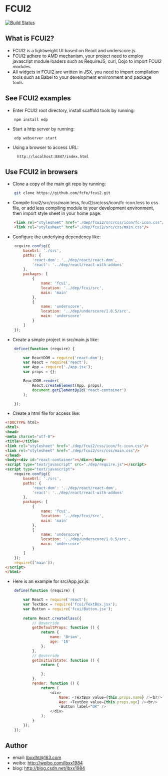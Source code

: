 # FCUI2
[![Build Status](https://travis-ci.org/fcfe/fcui2.svg?branch=master)](https://travis-ci.org/fcfe/fcui2)

## What is FCUI2?

* FCUI2 is a lightweight UI based on React and underscore.js.
* FCUI2 adhere to AMD mechanism, your project need to employ javascript module loaders such as RequireJS, curl, Dojo to import FCUI2 modules.
* All widgets in FCUI2 are written in JSX, you need to import compilation tools such as Babel to your development environment and package tools.

## See FCUI2 examples

* Enter FCUI2 root directory, install scaffold tools by running: 
```
    npm install edp
```

* Start a http server by running:
```
    edp webserver start
```

* Using a browser to access URL:

        http://localhost:8847/index.html


## Use FCUI2 in browsers

* Clone a copy of the main git repo by running:
```bash
    git clone https://github.com/fcfe/fcui2.git
```

* Compile fcui2/src/css/main.less, fcui2/src/css/icon/fc-icon.less to css file, or add less compiling module to your development environment, then import style sheet in your home page:
```html
    <link rel="stylesheet" href="./dep/fcui2/src/css/icon/fc-icon.css"/>
    <link rel="stylesheet" href="./dep/fcui2/src/css/main.css"/>
```

* Configure the underlying dependency like:
```javascript
    require.config({
        baseUrl: './src',
        paths: {
            'react-dom': '../dep/react/react-dom',
            'react': '../dep/react/react-with-addons'
        },
        packages: [
            {
                name: 'fcui',
                location: '../dep/fcui/src',
                main: 'main'
            },
            {
                name: 'underscore',
                location: '../dep/underscore/1.8.5/src',
                main: 'underscore'
            }
        ]
    });
```

* Create a simple project in src/main.js like:
```javascript
    define(function (require) {

        var ReactDOM = require('react-dom');
        var React = require('react');
        var App = require('./app.jsx');
        var props = {};

        ReactDOM.render(
            React.createElement(App, props),
            document.getElementById('react-container')
        );

    });
```

* Create a html file for access like:
```html
<!DOCTYPE html>
<html>
<head>
<meta charset="utf-8">
<title></title>
<link rel="stylesheet" href="./dep/fcui2/css/icon/fc-icon.css"/>
<link rel="stylesheet" href="./dep/fcui2/src/css/main.css"/>
</head>
<body><div id="react-container"></div></body>
<script type="text/javascript" src="./dep/require.js"></script>
<script type="text/javascript">
    require.config({
        baseUrl: './src',
        paths: {
            'react-dom': '../dep/react/react-dom',
            'react': '../dep/react/react-with-addons'
        },
        packages: [
            {
                name: 'fcui',
                location: '../dep/fcui/src',
                main: 'main'
            },
            {
                name: 'underscore',
                location: '../dep/underscore/1.8.5/src',
                main: 'underscore'
            }
        ]
    });
    require(['main']);
</script>
</html>
```
* Here is an example for src/App.jsx.js:
```javascript
    define(function (require) {

        var React = require('react');
        var TextBox = require('fcui/TextBox.jsx');
        var Button = require('fcui/Button.jsx'); 
       
        return React.createClass({
            // @override
            getDefaultProps: function () {
                return {
                    name: 'Brian',
                    age: '18'
                };
            },
            // @override
            getInitialState: function () {
                return {

                };
            },
            render: function () {
                return (
                    <div>
                        Name: <TextBox value={this.props.name} /><br/>
                        Age: <TextBox value={this.props.age} /><br/>
                        <Button label="OK" />
                    </div>
                );
            }
        });
    });
```

## Author
* email: lbxxlht@163.com
* weibo: http://weibo.com/lbxx1984
* blog: http://blog.csdn.net/lbxx1984
